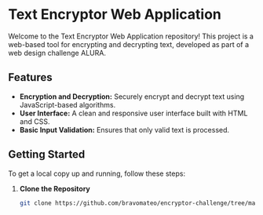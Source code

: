 # Text Encryptor Web Application

Welcome to the Text Encryptor Web Application repository! This project is a web-based tool for encrypting and decrypting text, developed as part of a web design challenge ALURA.

## Features

- **Encryption and Decryption:** Securely encrypt and decrypt text using JavaScript-based algorithms.
- **User Interface:** A clean and responsive user interface built with HTML and CSS.
- **Basic Input Validation:** Ensures that only valid text is processed.

## Getting Started

To get a local copy up and running, follow these steps:

1. **Clone the Repository**

   ```bash
   git clone https://github.com/bravomateo/encryptor-challenge/tree/master
